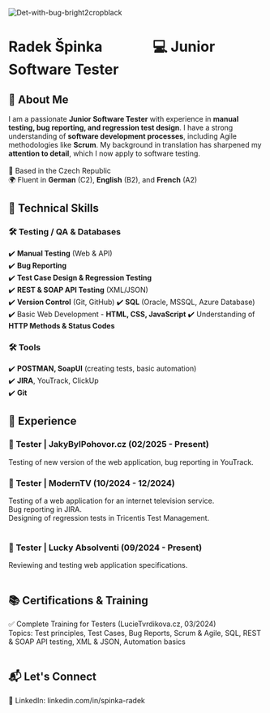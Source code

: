 
![Det-with-bug-bright2cropblack](https://github.com/user-attachments/assets/2fec122c-6d18-4f7a-b665-7a83e9079cb3)

<h1>Radek Špinka &nbsp;&nbsp;&nbsp;&nbsp;&nbsp;&nbsp;&nbsp;&nbsp;&nbsp;&nbsp;&nbsp;&nbsp;&nbsp;&nbsp;💻 Junior Software Tester</h1>
<h2>👋 About Me</h2>
I am a passionate <strong>Junior Software Tester</strong> with experience in <strong>manual testing, bug reporting, and regression test design</strong>. I have a strong understanding of <strong>software development processes</strong>, including Agile methodologies like <strong>Scrum</strong>. My background in translation has sharpened my <strong>attention to detail</strong>, which I now apply to software testing.
<br><br>
📍 Based in the Czech Republic<br>
🌍 Fluent in <strong>German</strong> (C2), <strong>English</strong> (B2), and <strong>French</strong> (A2)

<h2>🔧 Technical Skills</h2>
<h3>🛠 Testing / QA & Databases</h3>
✔️ <strong>Manual Testing</strong> (Web & API)<br>
✔️ <strong>Bug Reporting</strong> <br>
✔️ <strong>Test Case Design & Regression Testing</strong><br>
✔️ <strong>REST & SOAP API Testing</strong> (XML/JSON)<br>
✔️ <strong>Version Control</strong> (Git, GitHub)
✔️ <strong>SQL</strong> (Oracle, MSSQL, Azure Database)<br>
✔️ Basic Web Development - <strong>HTML, CSS, JavaScript</strong>
✔️ Understanding of <strong>HTTP Methods & Status Codes</strong>
 <br>
<h3>🛠 Tools</h3>
✔️ <strong>POSTMAN, SoapUI</strong> (creating tests, basic automation)<br>
✔️ <strong>JIRA</strong>, YouTrack, ClickUp<br>
✔️ <strong>Git</strong>
<br>
<h2>📌 Experience</h2>
<h3>🔹 Tester | JakyBylPohovor.cz (02/2025 - Present)</h3>
Testing of new version of the web application, bug reporting in YouTrack.
<br>
<h3>🔹 Tester | ModernTV (10/2024 - 12/2024)</h3>
Testing of a web application for an internet television service.<br>
Bug reporting in JIRA.<br>
Designing of regression tests in Tricentis Test Management.
<br><br>
<h3>🔹 Tester | Lucky Absolventi (09/2024 - Present)</h3>
Reviewing and testing web application specifications.
<br><br>
<h2>📚 Certifications & Training</h2>
✅ Complete Training for Testers (LucieTvrdikova.cz, 03/2024)<br>
Topics: Test principles, Test Cases, Bug Reports, Scrum & Agile, SQL, REST & SOAP API testing, XML & JSON, Automation basics
<br><br>
<!--
🚀 Projects & Contributions<br>
🔗 Check out my repositories where I share test cases, API test scripts, and SQL queries: GitHub Profile
<br><br>-->
<h2>📬 Let's Connect</h2>
🔗 LinkedIn: linkedin.com/in/spinka-radek<br>
<!--📧 Email: rspinka@volny.cz -->
<br>

<!---
RSpinka/RSpinka is a ✨ special ✨ repository because its `README.md` (this file) appears on your GitHub profile.
You can click the Preview link to take a look at your changes.
--->

